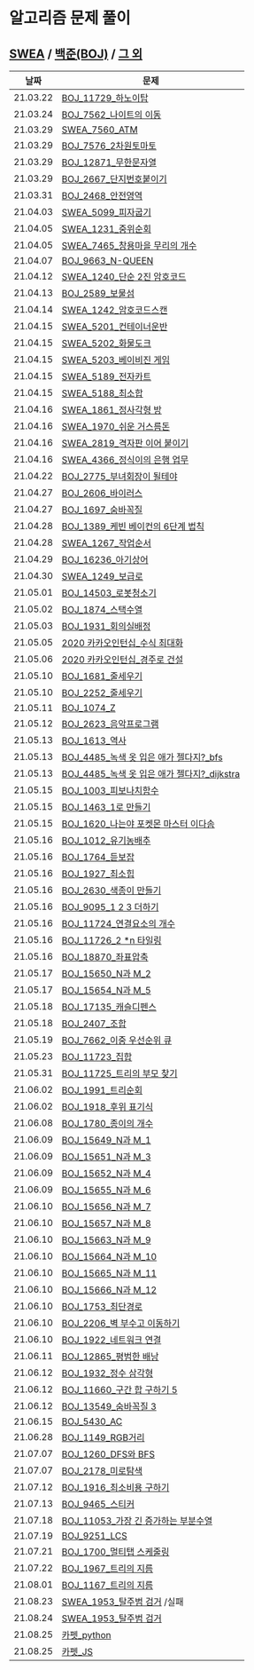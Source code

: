 # 알고리즘 문제 풀이 



## [SWEA](./SWEA/) / [백준(BOJ)](./BOJ/) / [그 외](./others/)



| 날짜     | 문제                                                         |
| -------- | ------------------------------------------------------------ |
| 21.03.22 | [BOJ_11729_하노이탑](./BOJ/BOJ_11729_하노이탑.py)            |
| 21.03.24 | [BOJ_7562_나이트의 이동](./BOJ/BOJ_7562_나이트의이동.py)     |
| 21.03.29 | [SWEA_7560_ATM](./SWEA/SWEA_7560_ATM.py)                     |
| 21.03.29 | [BOJ_7576_2차원토마토](./BOJ/BOJ_7576_2차원토마토.py)        |
| 21.03.29 | [BOJ_12871_무한문자열](./BOJ/BOJ_12871_무한문자열.py)        |
| 21.03.29 | [BOJ_2667_단지번호붙이기](./BOJ/BOJ_2667_단지번호붙이기.py)  |
| 21.03.31 | [BOJ_2468_안전영역](./BOJ/BOJ_2468_안전영역.py)              |
| 21.04.03 | [SWEA_5099_피자굽기](./SWEA/SWEA_5099_피자굽기.py)           |
| 21.04.05 | [SWEA_1231_중위순회](./SWEA/SWEA_1231_중위순회.py)           |
| 21.04.05 | [SWEA_7465_창용마을 무리의 개수](./SWEA/SWEA_7465_창용마을무리의개수.py) |
| 21.04.07 | [BOJ_9663_N-QUEEN](./BOJ/BOJ_9663_NQUEEN.py)                 |
| 21.04.12 | [SWEA_1240_단순 2진 암호코드](./SWEA/SWEA_1240_단순2진암호코드.py) |
| 21.04.13 | [BOJ_2589_보물섬](./BOJ/BOJ_2589_보물섬.py)                  |
| 21.04.14 | [SWEA_1242_암호코드스캔](./SWEA/SWEA_1242_암호코드스캔.py)   |
| 21.04.15 | [SWEA_5201_컨테이너운반](./SWEA/SWEA_5201_컨테이너운반.py)   |
| 21.04.15 | [SWEA_5202_화물도크](./SWEA/SWEA_5202_화물도크.py)           |
| 21.04.15 | [SWEA_5203_베이비진 게임](./SWEA/SWEA_5203_베이비진게임.py)  |
| 21.04.15 | [SWEA_5189_전자카트](./SWEA/SWEA_5189_전자카트.py)           |
| 21.04.15 | [SWEA_5188_최소합](./SWEA/SWEA_5188_최소합.py)               |
| 21.04.16 | [SWEA_1861_정사각형 방](./SWEA/SWEA_1861_정사각형방.py)      |
| 21.04.16 | [SWEA_1970_쉬운 거스름돈](./SWEA/SWEA_1970_쉬운거스름돈.py)  |
| 21.04.16 | [SWEA_2819_격자판 이어 붙이기](./SWEA/SWEA_2819_격자판이어붙이기.py) |
| 21.04.16 | [SWEA_4366_정식이의 은행 업무](./SWEA/SWEA_4366_정식이의은행업무.py) |
| 21.04.22 | [BOJ_2775_부녀회장이 될테야](./BOJ/BOJ_2775_부녀회장이될테야.py) |
| 21.04.27 | [BOJ_2606_바이러스](./BOJ/BOJ_2606_바이러스_다시해보기.py)   |
| 21.04.27 | [BOJ_1697_숨바꼭질](./BOJ/BOJ_1697_숨바꼭질.py)              |
| 21.04.28 | [BOJ_1389_케빈 베이컨의 6단계 법칙](./BOJ/BOJ_1389_케빈베이컨의6단계법칙.py) |
| 21.04.28 | [SWEA_1267_작업순서](./SWEA/SWEA_1267_작업순서.py)           |
| 21.04.29 | [BOJ_16236_아기상어](./BOJ/BOJ_16236_아기상어.py)            |
| 21.04.30 | [SWEA_1249_보급로](./SWEA/SWEA_1249_보급로.py)               |
| 21.05.01 | [BOJ_14503_로봇청소기](./BOJ/BOJ_14503_로봇청소기.py)        |
| 21.05.02 | [BOJ_1874_스택수열](./BOJ/BOJ_1874_스택수열.py)              |
| 21.05.03 | [BOJ_1931_회의실배정](./BOJ/BOJ_1931_회의실배정.py)          |
| 21.05.05 | [2020 카카오인턴십_수식 최대화](2020카카오인턴십_수식최대화.py) |
| 21.05.06 | [2020 카카오인턴십_경주로 건설](2020카카오인턴_경주로건설_bfs.py) |
| 21.05.10 | [BOJ_1681_줄세우기](./BOJ/BOJ_1681_줄세우기.py)              |
| 21.05.10 | [BOJ_2252_줄세우기](./BOJ/BOJ_2252_줄세우기.py)              |
| 21.05.11 | [BOJ_1074_Z](./BOJ/BOJ_1074_Z.py)                            |
| 21.05.12 | [BOJ_2623_음악프로그램](./BOJ/BOJ_2623_음악프로그램.py)      |
| 21.05.13 | [BOJ_1613_역사](./BOJ/BOJ_1613_역사.py)                      |
| 21.05.13 | [BOJ_4485\_녹색 옷 입은 애가 젤다지?\_bfs](./BOJ/BOJ_4485_녹색옷입은애가젤다지.py) |
| 21.05.13 | [BOJ_4485\_녹색 옷 입은 애가 젤다지?\_dijkstra](./BOJ/BOJ_4485_젤다_다익.py) |
| 21.05.15 | [BOJ_1003_피보나치함수](./BOJ/BOJ_1003_피보나치함수.py)      |
| 21.05.15 | [BOJ_1463_1로 만들기](./BOJ/BOJ_1463_1로만들기.py)           |
| 21.05.15 | [BOJ_1620_나는야 포켓몬 마스터 이다솜](./BOJ/BOJ_1620_나는야포켓몬마스터이다솜.py) |
| 21.05.16 | [BOJ_1012_유기농배추](./BOJ/BOJ_1012_유기농배추.py)          |
| 21.05.16 | [BOJ_1764_듣보잡](./BOJ/BOJ_1764_듣보잡.py)                  |
| 21.05.16 | [BOJ_1927_최소힙](./BOJ/BOJ_1927_최소힙.py)                  |
| 21.05.16 | [BOJ_2630_색종이 만들기](./BOJ/BOJ_2630_색종이만들기.py)     |
| 21.05.16 | [BOJ_9095_1 2 3 더하기](./BOJ/BOJ_9095_123더하기.py)         |
| 21.05.16 | [BOJ_11724_연결요소의 개수](./BOJ/BOJ_11724_연결요소의개수.py) |
| 21.05.16 | [BOJ_11726_2 *n 타일링](./BOJ/BOJ_11726_2n타일링.py)         |
| 21.05.16 | [BOJ_18870_좌표압축](./BOJ/BOJ_18870_좌표압축.py)            |
| 21.05.17 | [BOJ_15650\_N과 M\_2](./BOJ/BOJ_15650_N과M_2.py)             |
| 21.05.17 | [BOJ_15654\_N과 M\_5](./BOJ/BOJ_15654_N과M_5.py)             |
| 21.05.18 | [BOJ_17135_캐슬디펜스](./BOJ/BOJ_17135_캐슬디펜스.py)        |
| 21.05.18 | [BOJ_2407_조합](./BOJ/BOJ_2407_조합.py)                      |
| 21.05.19 | [BOJ_7662_이중 우선순위 큐](./BOJ/BOJ_7662_이중우선순위큐.py) |
| 21.05.23 | [BOJ_11723_집합](./BOJ/BOJ_11723_집합.py)                    |
| 21.05.31 | [BOJ_11725_트리의 부모 찾기](./BOJ/BOJ_11725_트리의부모찾기.py) |
| 21.06.02 | [BOJ_1991_트리순회](./BOJ/BOJ_1991_트리순회.py)              |
| 21.06.02 | [BOJ_1918_후위 표기식](./BOJ/BOJ_1918_후위표기식.py)         |
| 21.06.08 | [BOJ_1780_종이의 개수](./BOJ/BOJ_1780_종이의개수.py)         |
| 21.06.09 | [BOJ_15649\_N과 M\_1](./BOJ/BOJ_15649_N과M_1.py)             |
| 21.06.09 | [BOJ_15651\_N과 M\_3](./BOJ/BOJ_15651_N과M_3.py)             |
| 21.06.09 | [BOJ_15652\_N과 M\_4](./BOJ/BOJ_15652_N과M_4.py)             |
| 21.06.09 | [BOJ_15655\_N과 M\_6](./BOJ/BOJ_15655_N과M_6.py)             |
| 21.06.10 | [BOJ_15656\_N과 M\_7](./BOJ/BOJ_15656_N과M_7.py)             |
| 21.06.10 | [BOJ_15657\_N과 M\_8](./BOJ/BOJ_15657_N과M_8.py)             |
| 21.06.10 | [BOJ_15663\_N과 M\_9](./BOJ/BOJ_15663_N과M_9.py)             |
| 21.06.10 | [BOJ_15664\_N과 M\_10](./BOJ/BOJ_15664_N과M_10.py)           |
| 21.06.10 | [BOJ_15665\_N과 M\_11](./BOJ/BOJ_15665_N과M_11.py)           |
| 21.06.10 | [BOJ_15666\_N과 M\_12](./BOJ/BOJ_15666_N과M_12.py)           |
| 21.06.10 | [BOJ_1753_최단경로](./BOJ/BOJ_1753_최단경로.py)              |
| 21.06.10 | [BOJ_2206_벽 부수고 이동하기](./BOJ/BOJ_2206_벽부수고이동하기.py) |
| 21.06.10 | [BOJ_1922_네트워크 연결](./BOJ/BOJ_1922_네트워크연결.py)     |
| 21.06.11 | [BOJ_12865_평범한 배낭](./BOJ/BOJ_12865_평범한배낭.py)       |
| 21.06.12 | [BOJ_1932_정수 삼각형](./BOJ/BOJ_1932_정수삼각형.py)         |
| 21.06.12 | [BOJ_11660_구간 합 구하기 5](./BOJ/BOJ_11660_구간합구하기5.py) |
| 21.06.12 | [BOJ_13549_숨바꼭질 3](./BOJ/BOJ_13549_숨바꼭질3.py)         |
| 21.06.15 | [BOJ_5430_AC](./BOJ/BOJ_5430_AC.py)                          |
| 21.06.28 | [BOJ_1149_RGB거리](BOJ/BOJ_1149_RGB거리.py)                  |
| 21.07.07 | [BOJ_1260_DFS와 BFS](BOJ/BOJ_1260_DFS와BFS.py)               |
| 21.07.07 | [BOJ_2178_미로탐색](BOJ/BOJ_2178_미로탐색.py)                |
| 21.07.12 | [BOJ_1916_최소비용 구하기](./BOJ/BOJ_1916_최소비용구하기.py) |
| 21.07.13 | [BOJ_9465_스티커](./BOJ/BOJ_9465_스티커.py)                  |
| 21.07.18 | [BOJ_11053_가장 긴 증가하는 부분수열](./BOJ/BOJ_11053_가장긴증가하는부분수열.py) |
| 21.07.19 | [BOJ_9251_LCS](./BOJ/BOJ_9251_LCS.py)                        |
| 21.07.21 | [BOJ_1700_멀티탭 스케줄링](./BOJ/BOJ_1700_멀티탭스케줄링.py) |
| 21.07.22 | [BOJ_1967_트리의 지름](./BOJ/BOJ_1967_트리의지름.py)         |
| 21.08.01 | [BOJ_1167_트리의 지름](./BOJ/BOJ_1167_트리의지름.py)         |
| 21.08.23 | [SWEA_1953_탈주범 검거](./SWEA/SWEA_1953_탈주범검거.py) /실패 |
| 21.08.24 | [SWEA_1953_탈주범 검거](./SWEA/SWEA_1953_탈주범검거.py)      |
| 21.08.25 | [카펫_python](프로그래머스_카펫.py)                          |
| 21.08.25 | [카펫_JS](프로그래머스_카펫.js)                              |

